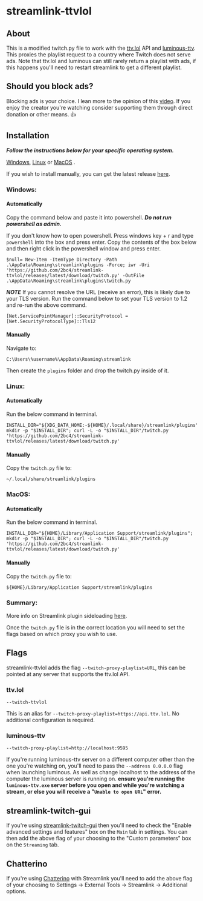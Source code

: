 # streamlink-ttvlol
## About
This is a modified twitch.py file to work with the [ttv.lol](https://github.com/TTV-LOL/extensions) API and [luminous-ttv](https://github.com/AlyoshaVasilieva/luminous-ttv). This proxies the playlist request to a country where Twitch does not serve ads. Note that ttv.lol and luminous can still rarely return a playlist with ads, if this happens you'll need to restart streamlink to get a different playlist.

## Should you block ads?
Blocking ads is your choice. I lean more to the opinion of this [video](https://youtu.be/oV3s_sESnmE). If you enjoy the creator you're watching consider supporting them through direct donation or other means. 👍

## Installation

***Follow the instructions below for your specific operating system.***

[Windows](#windows), [Linux](#linux) or [MacOS](#macos) .

If you wish to install manually, you can get the latest release [here](https://github.com/2bc4/streamlink-ttvlol/releases/latest/download/twitch.py).

### Windows:
#### Automatically
Copy the command below and paste it into powershell. ***Do not run powershell as admin.*** 

If you don't know how to open powershell. Press windows key + r and type ```powershell``` into the box and press enter. Copy the contents of the box below and then right click in the powershell window and press enter.
```
$null= New-Item -ItemType Directory -Path .\AppData\Roaming\streamlink\plugins -Force; iwr -Uri 'https://github.com/2bc4/streamlink-ttvlol/releases/latest/download/twitch.py' -OutFile .\AppData\Roaming\streamlink\plugins\twitch.py
```
***NOTE*** If you cannot resolve the URL (receive an error), this is likely due to your TLS version. Run the command below to set your TLS version to 1.2 and re-run the above command.
```
[Net.ServicePointManager]::SecurityProtocol = [Net.SecurityProtocolType]::Tls12
```
#### Manually
Navigate to:
```
C:\Users\%username%\AppData\Roaming\streamlink
```
Then create the `plugins` folder and drop the twitch.py inside of it.
### Linux:
#### Automatically
Run the below command in terminal. 
```
INSTALL_DIR="${XDG_DATA_HOME:-${HOME}/.local/share}/streamlink/plugins"; mkdir -p "$INSTALL_DIR"; curl -L -o "$INSTALL_DIR"/twitch.py 'https://github.com/2bc4/streamlink-ttvlol/releases/latest/download/twitch.py'
```
#### Manually
Copy the `twitch.py` file to:
```
~/.local/share/streamlink/plugins
```
### MacOS:
#### Automatically
Run the below command in terminal.
```
INSTALL_DIR="${HOME}/Library/Application Support/streamlink/plugins"; mkdir -p "$INSTALL_DIR"; curl -L -o "$INSTALL_DIR"/twitch.py 'https://github.com/2bc4/streamlink-ttvlol/releases/latest/download/twitch.py'
```
#### Manually
Copy the `twitch.py` file to:
```
${HOME}/Library/Application Support/streamlink/plugins
```
### Summary:
More info on Streamlink plugin sideloading [here](https://streamlink.github.io/latest/cli/plugin-sideloading.html).

Once the `twitch.py` file is in the correct location you will need to set the flags based on which proxy you wish to use.

## Flags
streamlink-ttvlol adds the flag `--twitch-proxy-playlist=URL`, this can be pointed at any server that supports the ttv.lol API.
### ttv.lol
```
--twitch-ttvlol
```
This is an alias for `--twitch-proxy-playlist=https://api.ttv.lol`. No additional configuration is required.
### luminous-ttv
```
--twitch-proxy-playlist=http://localhost:9595
```
If you're running luminous-ttv server on a different computer other than the one you're watching on, you'll need to pass the ```--address 0.0.0.0``` flag when launching luminous. As well as change localhost to the address of the computer the luminous server is running on. **ensure you're running the ```luminous-ttv.exe``` server before you open and while you're watching a stream, or else you will receive a "```Unable to open URL```" error.**

## streamlink-twitch-gui
If you're using [streamlink-twitch-gui](https://github.com/streamlink/streamlink-twitch-gui) then you'll need to check the "Enable advanced settings and features" box on the `Main` tab in settings. You can then add the above flag of your choosing to the "Custom parameters" box on the `Streaming` tab.

## Chatterino
If you're using [Chatterino](https://github.com/Chatterino/chatterino2) with Streamlink you'll need to add the above flag of your choosing to Settings -> External Tools -> Streamlink -> Additional options.
